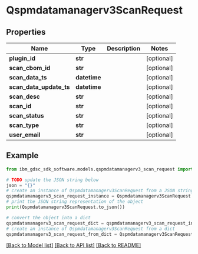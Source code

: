 # Qspmdatamanagerv3ScanRequest


## Properties

Name | Type | Description | Notes
------------ | ------------- | ------------- | -------------
**plugin_id** | **str** |  | [optional] 
**scan_cbom_id** | **str** |  | [optional] 
**scan_data_ts** | **datetime** |  | [optional] 
**scan_data_update_ts** | **datetime** |  | [optional] 
**scan_desc** | **str** |  | [optional] 
**scan_id** | **str** |  | [optional] 
**scan_status** | **str** |  | [optional] 
**scan_type** | **str** |  | [optional] 
**user_email** | **str** |  | [optional] 

## Example

```python
from ibm_gdsc_sdk_software.models.qspmdatamanagerv3_scan_request import Qspmdatamanagerv3ScanRequest

# TODO update the JSON string below
json = "{}"
# create an instance of Qspmdatamanagerv3ScanRequest from a JSON string
qspmdatamanagerv3_scan_request_instance = Qspmdatamanagerv3ScanRequest.from_json(json)
# print the JSON string representation of the object
print(Qspmdatamanagerv3ScanRequest.to_json())

# convert the object into a dict
qspmdatamanagerv3_scan_request_dict = qspmdatamanagerv3_scan_request_instance.to_dict()
# create an instance of Qspmdatamanagerv3ScanRequest from a dict
qspmdatamanagerv3_scan_request_from_dict = Qspmdatamanagerv3ScanRequest.from_dict(qspmdatamanagerv3_scan_request_dict)
```
[[Back to Model list]](../README.md#documentation-for-models) [[Back to API list]](../README.md#documentation-for-api-endpoints) [[Back to README]](../README.md)


